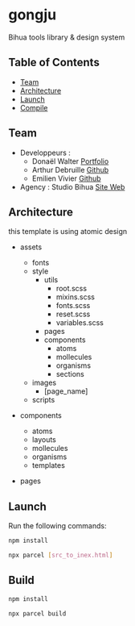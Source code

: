 # gongju
Bihua tools library &amp; design system  

## Table of Contents

- [Team](#team)
- [Architecture](#architecture)
- [Launch](#launch)
- [Compile](#compile)

## Team 
- Developpeurs : 
    - Donaël Walter [Portfolio](https://www.donaelwalter.com)
    - Arthur Debruille [Github](https://github.com/ADEB21)
    - Emilien Vivier [Github](https://github.com/Emilien-Code)
- Agency : Studio Bihua [Site Web](https://bihua.fr)


## Architecture
this template is using atomic design 
- assets
    - fonts
    - style
        - utils
            - root.scss
            - mixins.scss
            - fonts.scss
            - reset.scss
            - variables.scss
        - pages
        - components
            - atoms
            - mollecules 
            - organisms
            - sections
    - images
        - [page_name]
    - scripts

- components 
    - atoms
    - layouts
    - mollecules 
    - organisms
    - templates
- pages

## Launch

Run the following commands:

```bash
npm install

npx parcel [src_to_inex.html]
```
## Build
```bash
npm install

npx parcel build
```